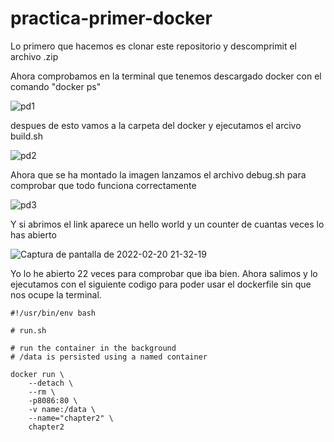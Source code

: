 # practica-primer-docker

Lo primero que hacemos es clonar este repositorio y descomprimit el archivo .zip

Ahora comprobamos en la terminal que tenemos descargado docker con el comando "docker ps"

![pd1](https://user-images.githubusercontent.com/91556389/154858184-bcd61f08-f16c-4217-883b-73cb8b622f44.png)

despues de esto vamos a la carpeta del docker y ejecutamos el arcivo build.sh

![pd2](https://user-images.githubusercontent.com/91556389/154860055-4295d4f4-0974-4700-a77a-9d8111e98f77.png)

Ahora que se ha montado la imagen lanzamos el archivo debug.sh para comprobar que todo funciona correctamente
 
![pd3](https://user-images.githubusercontent.com/91556389/154860483-f150241b-ed87-4d19-99aa-5a23a932b2bb.png)

Y si abrimos el link aparece un hello world y un counter de cuantas veces lo has abierto

![Captura de pantalla de 2022-02-20 21-32-19](https://user-images.githubusercontent.com/91556389/154863173-eb263b19-83ca-48a5-8465-071af06a4e22.png)

Yo lo he abierto 22 veces para comprobar que iba bien.
Ahora salimos y lo ejecutamos con el siguiente codigo para poder usar el dockerfile sin que nos ocupe la terminal.

```
#!/usr/bin/env bash

# run.sh

# run the container in the background
# /data is persisted using a named container

docker run \
    --detach \
    --rm \
    -p8086:80 \
    -v name:/data \
    --name="chapter2" \
    chapter2
    
```
